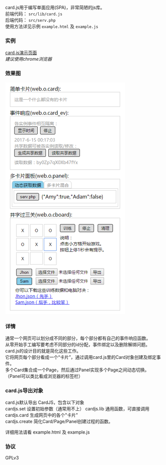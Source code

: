 card.js用于编写单面应用(SPA)，非常简陋的js库。  
前端代码： `src/lib/card.js`  
后端代码： `src/serv.php`     
使用方法详见示例 `example.html` 及 `example.js`  
  
### 实例 ###  
[card.js演示页面][1]  
*建议使用chrome浏览器*  
  
### 效果图 ###  
![example.html效果图][2]  
  
### 详情 ###  
  
通常一个网页可以划分成不同的部分，每个部分都有自己的事件响应函数。  
从零开始手工编写要考虑不同部分的id分配，事件绑定以及删除解绑问题。  
card.js的设计目的就是简化这些工作。  
它将网页每个部分看成一个“卡片”，通过调用card.js里的Card对象创建及绑定事件。  
多个Card集合成一个Page，然后通过Panel实现多个Page之间动态切换。  
（Panel可以类比看成浏览器的标签栏）  
    
### card.js导出对象 ###  
card.js默认导出 CardJS，包含以下对象  
cardjs.set 设置初始参数（通常用不上）
cardjs.lib 通用函数，可直接调用  
cardjs.card 生成网页中的各个"卡片"  
cardjs.create 简化Card/Page/Panel创建过程的函数。  
  
详细用法请看 example.html 及 example.js  
  
### 协议 ###   
GPLv3  
  
  [1]: https://jjling2011.github.io/card.js/src/example.html
  [2]: https://raw.githubusercontent.com/jjling2011/card.js/master/readme/example_html.png
